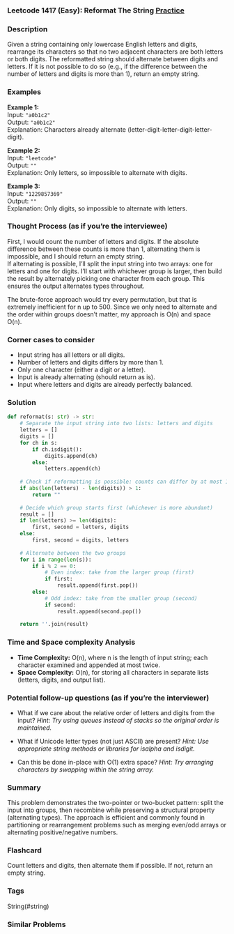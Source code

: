 ### Leetcode 1417 (Easy): Reformat The String [Practice](https://leetcode.com/problems/reformat-the-string)

### Description  
Given a string containing only lowercase English letters and digits, rearrange its characters so that no two adjacent characters are both letters or both digits. The reformatted string should alternate between digits and letters. If it is not possible to do so (e.g., if the difference between the number of letters and digits is more than 1), return an empty string.

### Examples  

**Example 1:**  
Input: `"a0b1c2"`  
Output: `"a0b1c2"`  
Explanation: Characters already alternate (letter-digit-letter-digit-letter-digit).

**Example 2:**  
Input: `"leetcode"`  
Output: `""`  
Explanation: Only letters, so impossible to alternate with digits.

**Example 3:**  
Input: `"1229857369"`  
Output: `""`  
Explanation: Only digits, so impossible to alternate with letters.

### Thought Process (as if you’re the interviewee)  
First, I would count the number of letters and digits. If the absolute difference between these counts is more than 1, alternating them is impossible, and I should return an empty string.  
If alternating is possible, I’ll split the input string into two arrays: one for letters and one for digits. I’ll start with whichever group is larger, then build the result by alternately picking one character from each group. This ensures the output alternates types throughout.

The brute-force approach would try every permutation, but that is extremely inefficient for n up to 500. Since we only need to alternate and the order within groups doesn’t matter, my approach is O(n) and space O(n).

### Corner cases to consider  
- Input string has all letters or all digits.
- Number of letters and digits differs by more than 1.
- Only one character (either a digit or a letter).
- Input is already alternating (should return as is).
- Input where letters and digits are already perfectly balanced.

### Solution

```python
def reformat(s: str) -> str:
    # Separate the input string into two lists: letters and digits
    letters = []
    digits = []
    for ch in s:
        if ch.isdigit():
            digits.append(ch)
        else:
            letters.append(ch)
    
    # Check if reformatting is possible: counts can differ by at most 1
    if abs(len(letters) - len(digits)) > 1:
        return ""
    
    # Decide which group starts first (whichever is more abundant)
    result = []
    if len(letters) >= len(digits):
        first, second = letters, digits
    else:
        first, second = digits, letters
    
    # Alternate between the two groups
    for i in range(len(s)):
        if i % 2 == 0:
            # Even index: take from the larger group (first)
            if first:
                result.append(first.pop())
        else:
            # Odd index: take from the smaller group (second)
            if second:
                result.append(second.pop())
    
    return ''.join(result)
```

### Time and Space complexity Analysis  

- **Time Complexity:** O(n), where n is the length of input string; each character examined and appended at most twice.
- **Space Complexity:** O(n), for storing all characters in separate lists (letters, digits, and output list).

### Potential follow-up questions (as if you’re the interviewer)  

- What if we care about the relative order of letters and digits from the input?
  *Hint: Try using queues instead of stacks so the original order is maintained.*

- What if Unicode letter types (not just ASCII) are present? 
  *Hint: Use appropriate string methods or libraries for isalpha and isdigit.*

- Can this be done in-place with O(1) extra space?
  *Hint: Try arranging characters by swapping within the string array.*

### Summary
This problem demonstrates the two-pointer or two-bucket pattern: split the input into groups, then recombine while preserving a structural property (alternating types). The approach is efficient and commonly found in partitioning or rearrangement problems such as merging even/odd arrays or alternating positive/negative numbers.


### Flashcard
Count letters and digits, then alternate them if possible. If not, return an empty string.

### Tags
String(#string)

### Similar Problems
